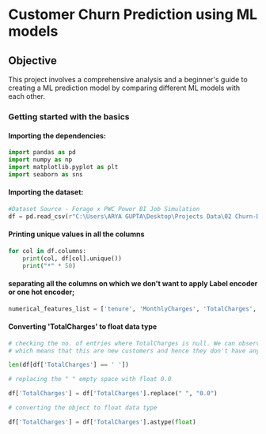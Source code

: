 # Customer Churn Prediction using ML models

## Objective
This project involves a comprehensive analysis and a beginner's guide to creating a ML prediction model by comparing different ML models with each other.

### Getting started with the basics

#### Importing the dependencies:

``` python
import pandas as pd 
import numpy as np
import matplotlib.pyplot as plt
import seaborn as sns
```

#### Importing the dataset:
``` python
#Dataset Source - Forage x PWC Power BI Job Simulation
df = pd.read_csv(r"C:\Users\ARYA GUPTA\Desktop\Projects Data\02 Churn-Dataset.csv")
```
#### Printing unique values in all the columns

``` python
for col in df.columns:
    print(col, df[col].unique())
    print("*" * 50)
```

#### separating all the columns on which we don't want to apply Label encoder or one hot encoder;
```python
numerical_features_list = ['tenure', 'MonthlyCharges', 'TotalCharges', 'numAdminTickets', 'numTechTickets']
```
#### Converting 'TotalCharges' to float data type

``` python
# checking the no. of entries where TotalCharges is null. We can observe that all the rows having missing TotalCharges have tenure 0.
# which means that this are new customers and hence they don't have any previous charges adding up for them.

len(df[df['TotalCharges'] == ' '])

# replacing the " " empty space with float 0.0 

df['TotalCharges'] = df['TotalCharges'].replace(" ", "0.0")

# converting the object to float data type

df['TotalCharges'] = df['TotalCharges'].astype(float)
```







